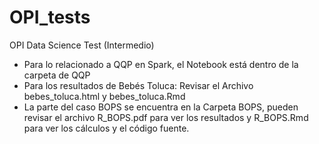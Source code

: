 # OPI_tests
OPI Data Science Test (Intermedio)

- Para lo relacionado a QQP en Spark, el Notebook está dentro de la carpeta de QQP
- Para los resultados de Bebés Toluca: Revisar el Archivo bebes_toluca.html y bebes_toluca.Rmd
- La parte del caso BOPS se encuentra en la Carpeta BOPS, pueden revisar el archivo R_BOPS.pdf para ver los resultados y R_BOPS.Rmd para ver los cálculos y el código fuente.
